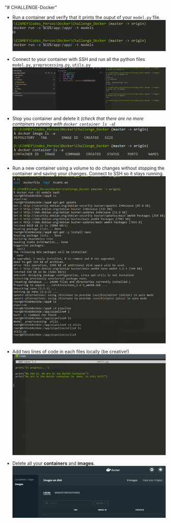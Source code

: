 "# CHALLENGE-Docker" 

- Run a container and verify that it prints the ouput of your `model.py` file.
![docker run](img/docker_run.png)
-  Connect to your container with SSH and run all the python files `model.py`, `preprocessing.py`, `utils.py`
![docker run](img/docker_run_it_sh.png)
-  Stop you container and delete it *(check that there are no more containers running with `docker container ls -a`)*
![docker no container](img/docker_clean.png)
- Run a new container using a volume to do changes without stopping the container and saving your changes. Connect to SSH so it stays running.  
![docker ssh](img/docker_install_nano.png)
- Add two lines of code in each files locally (be creative!)
![docker nano](img/docker_nano.png)


-  Delete all your **containers** and **images**.
![done](img/cleaned.png)